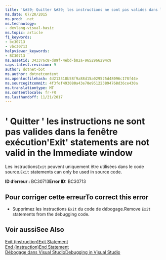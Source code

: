 ```yaml
---
title: '&#39; Quitter &#39; les instructions ne sont pas valides dans la fenêtre exécution'
ms.date: 07/20/2015
ms.prod: .net
ms.technology:
- devlang-visual-basic
ms.topic: article
f1_keywords:
- bc30713
- vbc30713
helpviewer_keywords:
- BC30713
ms.assetid: 343376c8-d89f-4ebd-b82a-9652966294c9
caps.latest.revision: 9
author: dotnet-bot
ms.author: dotnetcontent
ms.openlocfilehash: 4d213318b58f9a88d15a029525d48096c178f44e
ms.sourcegitcommit: 4f3fef493080a43e70e951223894768d36ce430a
ms.translationtype: MT
ms.contentlocale: fr-FR
ms.lasthandoff: 11/21/2017
---
```

# <a name="39exit39-statements-are-not-valid-in-the-immediate-window"></a><span data-ttu-id="92ddb-102">&#39; Quitter &#39; les instructions ne sont pas valides dans la fenêtre exécution</span><span class="sxs-lookup"><span data-stu-id="92ddb-102">&#39;Exit&#39; statements are not valid in the Immediate window</span></span>
<span data-ttu-id="92ddb-103">Les instructions`Exit` peuvent uniquement être utilisées dans le code source.</span><span class="sxs-lookup"><span data-stu-id="92ddb-103">`Exit` statements can only be used in source code.</span></span>  
  
 <span data-ttu-id="92ddb-104">**ID d’erreur :** BC30713</span><span class="sxs-lookup"><span data-stu-id="92ddb-104">**Error ID:** BC30713</span></span>  
  
## <a name="to-correct-this-error"></a><span data-ttu-id="92ddb-105">Pour corriger cette erreur</span><span class="sxs-lookup"><span data-stu-id="92ddb-105">To correct this error</span></span>  
  
-   <span data-ttu-id="92ddb-106">Supprimez les instructions `Exit` du code de débogage.</span><span class="sxs-lookup"><span data-stu-id="92ddb-106">Remove `Exit` statements from the debugging code.</span></span>  
  
## <a name="see-also"></a><span data-ttu-id="92ddb-107">Voir aussi</span><span class="sxs-lookup"><span data-stu-id="92ddb-107">See Also</span></span>  
 [<span data-ttu-id="92ddb-108">Exit (instruction)</span><span class="sxs-lookup"><span data-stu-id="92ddb-108">Exit Statement</span></span>](../../visual-basic/language-reference/statements/exit-statement.md)  
 [<span data-ttu-id="92ddb-109">End (instruction)</span><span class="sxs-lookup"><span data-stu-id="92ddb-109">End Statement</span></span>](../../visual-basic/language-reference/statements/end-statement.md)  
 [<span data-ttu-id="92ddb-110">Débogage dans Visual Studio</span><span class="sxs-lookup"><span data-stu-id="92ddb-110">Debugging in Visual Studio</span></span>](/visualstudio/debugger/debugging-in-visual-studio)
